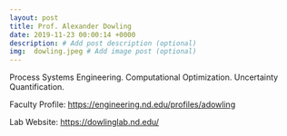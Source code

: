 ```yaml
---
layout: post
title: Prof. Alexander Dowling
date: 2019-11-23 00:00:14 +0000
description: # Add post description (optional)
img:  dowling.jpeg # Add image post (optional)
---
```

Process Systems Engineering. Computational Optimization. Uncertainty Quantification.
<!--more-->

Faculty Profile: https://engineering.nd.edu/profiles/adowling

Lab Website: https://dowlinglab.nd.edu/

